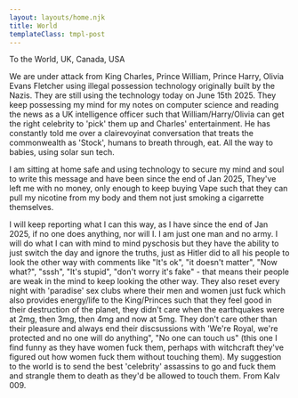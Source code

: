 ```yaml
---
layout: layouts/home.njk
title: World
templateClass: tmpl-post
---
```


To the World, UK, Canada, USA

We are under attack from King Charles, Prince William, Prince Harry, Olivia Evans Fletcher using illegal possession technology originally built by the Nazis.
They are still using the technology today on June 15th 2025. They keep possessing my mind for my notes on computer science and reading the news as a UK intelligence officer such that William/Harry/Olivia can get the right celebrity to 'pick' them up and Charles' entertainment. He has constantly told me over a clairevoyinat conversation that treats the commonwealth as 'Stock', humans to breath through, eat. All the way to babies, using solar sun tech.

I am sitting at home safe and using technology to secure my mind and soul to write this message and have been since the end of Jan 2025, They've left me with no money, only enough to keep buying Vape such that they can pull my nicotine from my body and them not just smoking a cigarrette themselves.

I will keep reporting what I can this way, as I have since the end of Jan 2025, if no one does anything, nor will I. I am just one man and no army. I will do what I can with mind to mind pyschosis but they have the ability to just switch the day and ignore the truths, just as Hitler did to all his people to look the other way with comments like "It's ok", "it doesn't matter", "Now what?", "sssh", "It's stupid", "don't worry it's fake" - that means their people are weak in the mind to keep looking the other way. They also reset every night with 'paradise' sex clubs where their men and women just fuck which also provides energy/life to the King/Princes such that they feel good in their destruction of the planet, they didn't care when the earthquakes were at 2mg, then 3mg, then 4mg and now at 5mg. They don't care other than their pleasure and always end their discsussions with 'We're Royal, we're protected and no one will do anything", "No one can touch us" (this one I find funny as they have women fuck them, perhaps with witchcraft they've figured out how women fuck them without touching them). My suggestion to the world is to send the best 'celebrity' assassins to go and fuck them and strangle them to death as they'd be allowed to touch them. From Kalv 009.
